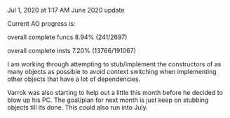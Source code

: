 Jul 1, 2020 at 1:17 AM
June 2020 update

Current AO progress is:

overall complete funcs 8.94% (241/2697)

overall complete insts 7.20% (13766/191067)

I am working through attempting to stub/implement the constructors of as many objects as possible to avoid context switching when implementing other objects that have a lot of dependencies.

Varrok was also starting to help out a little this month before he decided to blow up his PC. The goal/plan for next month is just keep on stubbing objects till its done. This could also run into July.

 
